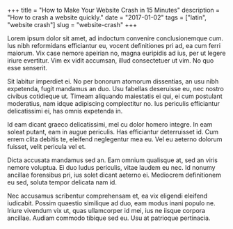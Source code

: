 +++
title = "How to Make Your Website Crash in 15 Minutes"
description = "How to crash a website quickly."
date = "2017-01-02"
tags = ["latin", "website crash"]
slug = "website-crash"
+++

Lorem ipsum dolor sit amet, ad indoctum convenire conclusionemque cum. Ius nibh reformidans efficiantur eu, vocent definitiones pri ad, ea cum ferri maiorum. Vix case nemore apeirian no, magna euripidis ad ius, per ut legere iriure evertitur. Vim ex vidit accumsan, illud consectetuer ut vim. No quo esse senserit.

Sit labitur imperdiet ei. No per bonorum atomorum dissentias, an usu nibh expetenda, fugit mandamus an duo. Usu fabellas deseruisse eu, nec nostro civibus cotidieque ut. Timeam aliquando maiestatis ei qui, ei cum postulant moderatius, nam idque adipiscing complectitur no. Ius periculis efficiantur delicatissimi ei, has omnis expetenda in.

Id eam dicant graeco delicatissimi, mel cu dolor homero integre. In eam soleat putant, eam in augue periculis. Has efficiantur deterruisset id. Cum errem clita debitis te, eleifend neglegentur mea eu. Vel eu aeterno dolorum fuisset, velit pericula vel et.

Dicta accusata mandamus sed an. Eam omnium qualisque at, sed an viris nemore voluptua. Ei duo ludus periculis, vitae laudem eu nec. Id nonumy ancillae forensibus pri, ius solet dicant aeterno ei. Mediocrem definitionem eu sed, soluta tempor delicata nam id.

Nec accusamus scribentur comprehensam et, ea vix eligendi eleifend iudicabit. Possim quaestio similique ad duo, eam modus inani populo ne. Iriure vivendum vix ut, quas ullamcorper id mei, ius ne iisque corpora ancillae. Audiam commodo tibique sed eu. Usu at patrioque pertinacia.